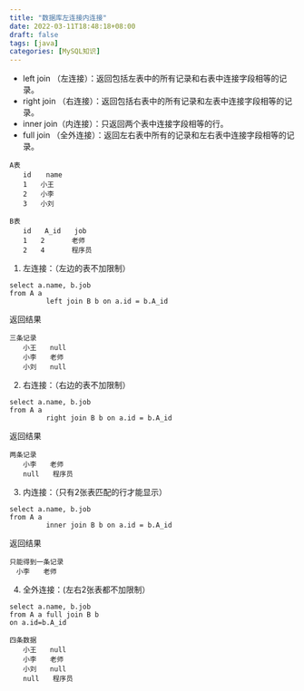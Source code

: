 ```yaml
---
title: "数据库左连接内连接"
date: 2022-03-11T18:48:18+08:00 
draft: false 
tags: [java]
categories: [MySQL知识]
---
```


* left join （左连接）：返回包括左表中的所有记录和右表中连接字段相等的记录。 
* right join （右连接）：返回包括右表中的所有记录和左表中连接字段相等的记录。 
* inner join（内连接）：只返回两个表中连接字段相等的行。 
* full join （全外连接）：返回左右表中所有的记录和左右表中连接字段相等的记录。

```mysql
A表　　　　　　　　　　
　　id　  name　　
　　1　　小王
　　2　　小李
　　3　　小刘
```

```mysql
B表
　　id　　A_id　　job
　　1　　2　　　　老师
　　2　　4　　　　程序员
```

1. 左连接：（左边的表不加限制）

```mysql
select a.name, b.job
from A a
         left join B b on a.id = b.A_id
```

返回结果

```mysql
三条记录
　　小王　　null
　　小李　　老师
　　小刘　　null
```

2. 右连接：（右边的表不加限制）

```mysql
select a.name, b.job
from A a
         right join B b on a.id = b.A_id
```

返回结果

```mysql
两条记录
　　小李　　老师
　　null　　程序员
```

3. 内连接：（只有2张表匹配的行才能显示）

```mysql
select a.name, b.job
from A a
         inner join B b on a.id = b.A_id
```

返回结果

```mysql
只能得到一条记录
　小李　　老师
```

4. 全外连接：(左右2张表都不加限制）

```mysql
select a.name, b.job
from A a full join B b
on a.id=b.A_id
```

```mysql
四条数据
　　小王　　null
　　小李　　老师
　　小刘　　null
　　null　　程序员
```